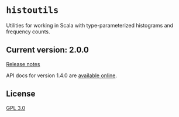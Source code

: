 # `histoutils`

Utilities for working in Scala with type-parameterized histograms and frequency counts.


## Current version: 2.0.0

[Release notes](releases.md)

API docs for version 1.4.0 are [available online](https://neelsmith.github.io/histoutils/api/edu/holycross/shot/histoutils/index.html).


## License

[GPL 3.0](https://opensource.org/licenses/gpl-3.0.html)

